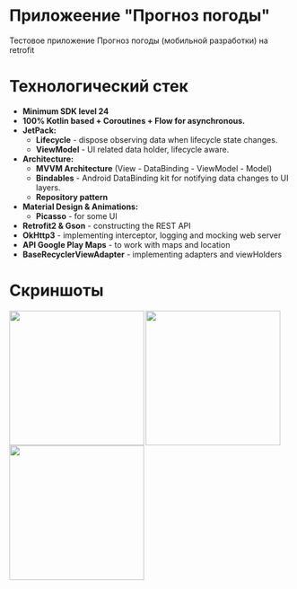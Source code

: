 # Приложеение "Прогноз погоды"
Тестовое приложение Прогноз погоды (мобильной разработки) на retrofit

# Технологический стек
- **Minimum SDK level 24**
- **100% Kotlin based + Coroutines + Flow for asynchronous.**
- **JetPack:**
  - **Lifecycle** - dispose observing data when lifecycle state changes.
  - **ViewModel** - UI related data holder, lifecycle aware.
- **Architecture:**
  - **MVVM Architecture** (View - DataBinding - ViewModel - Model)
  - **Bindables** - Android DataBinding kit for notifying data changes to UI layers.
  - **Repository pattern**
- **Material Design & Animations:**
  - **Picasso** - for some UI
- **Retrofit2 & Gson** - constructing the REST API
- **OkHttp3** - implementing interceptor, logging and mocking web server
- **API Google Play Maps** - to work with maps and location
- **BaseRecyclerViewAdapter** - implementing adapters and viewHolders

# Скриншоты
<img align="left" src="https://github.com/user-attachments/assets/3d321f67-54f8-46bb-b36d-fc2d83e4e145" width="240">
<img align="left" src="https://github.com/user-attachments/assets/46d5a5b7-51ee-45ac-8e3e-2606ada6eb87" width="240">
<img align="left" src="https://github.com/user-attachments/assets/d49d46f0-dfc7-4e75-9176-59cdf7430d1e" width="240">
